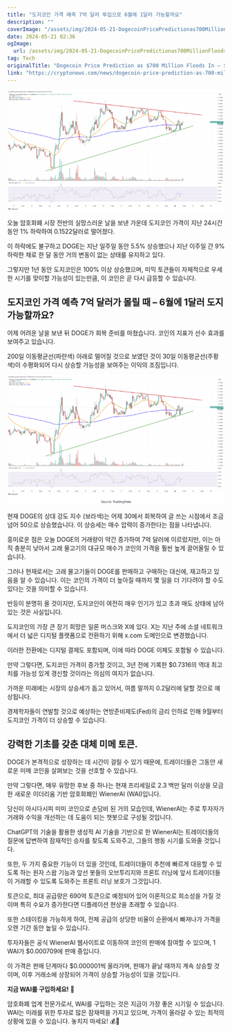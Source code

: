 ```yaml
---
title: "도지코인 가격 예측 7억 달러 투입으로 6월에 1달러 가능할까요"
description: ""
coverImage: "/assets/img/2024-05-21-DogecoinPricePredictionas700MillionFloodsIn1DOGEPossibleinJune_thumbnail.png"
date: 2024-05-21 02:36
ogImage: 
  url: /assets/img/2024-05-21-DogecoinPricePredictionas700MillionFloodsIn1DOGEPossibleinJune_thumbnail.png
tag: Tech
originalTitle: "Dogecoin Price Prediction as $700 Million Floods In – $1 DOGE Possible in June?"
link: "https://cryptonews.com/news/dogecoin-price-prediction-as-700-million-floods-in-1-doge-possible-in-june.htm"
---
```



![Dogecoin Price Prediction](/assets/img/2024-05-21-DogecoinPricePredictionas700MillionFloodsIn1DOGEPossibleinJune_thumbnail.png)

오늘 암호화폐 시장 전반의 실망스러운 날을 보낸 가운데 도지코인 가격이 지난 24시간 동안 1% 하락하여 0.1522달러로 떨어졌다.

이 하락에도 불구하고 DOGE는 지난 일주일 동안 5.5% 상승했으나 지난 이주일 간 9% 하락한 채로 한 달 동안 거의 변동이 없는 상태를 유지하고 있다.

<div class="content-ad"></div>

그렇지만 1년 동안 도지코인은 100% 이상 상승했으며, 미믹 토큰들이 자체적으로 우세한 시기를 맞이할 가능성이 있는만큼, 이 코인은 곧 다시 급등할 수 있습니다.

## 도지코인 가격 예측 7억 달러가 몰릴 때 – 6월에 1달러 도지 가능할까요?

어제 어려운 날을 보낸 뒤 DOGE가 회복 준비를 마쳤습니다. 코인의 지표가 선수 효과를 보여주고 있습니다.

200일 이동평균선(파란색) 아래로 떨어질 것으로 보였던 것이 30일 이동평균선(주황색)이 수평화되어 다시 상승할 가능성을 보여주는 이익의 조짐입니다.

<div class="content-ad"></div>

![Dogecoin Price Prediction](/assets/img/2024-05-21-DogecoinPricePredictionas700MillionFloodsIn1DOGEPossibleinJune_0.png)

현재 DOGE의 상대 강도 지수 (보라색)는 어제 30에서 회복하여 글 쓰는 시점에서 조금 넘어 50으로 상승했습니다. 이 상승세는 매수 압력이 증가한다는 점을 나타냅니다.

흥미로운 점은 오늘 DOGE의 거래량이 약간 증가하여 7억 달러에 이르렀지만, 이는 아직 충분히 낮아서 고래 물고기의 대규모 매수가 코인의 가격을 훨씬 높게 끌어올릴 수 있습니다.

그러나 현재로서는 고래 물고기들이 DOGE를 판매하고 구매하는 대신에, 재고하고 있음을 알 수 있습니다. 이는 코인의 가격이 더 높아질 때까지 몇 일을 더 기다려야 할 수도 있다는 것을 의미할 수 있습니다.

<div class="content-ad"></div>

반등이 분명히 올 것이지만, 도지코인이 여전히 매우 인기가 있고 초과 매도 상태에 남아 있는 것은 사실입니다.

도지코인의 가장 큰 장기 희망은 일론 머스크와 X에 있다. X는 지난 주에 소셜 네트워크에서 더 넓은 디지털 플랫폼으로 전환하기 위해 x.com 도메인으로 변경했습니다.

이러한 전환에는 디지털 결제도 포함되며, 이에 따라 DOGE 이체도 포함될 수 있습니다.

만약 그렇다면, 도지코인 가격이 증가할 것이고, 3년 전에 기록한 $0.7316의 역대 최고치를 가능성 있게 경신할 것이라는 의심의 여지가 없습니다.

<div class="content-ad"></div>

가까운 미래에는 시장의 상승세가 돕고 있어서, 여름 말까지 0.2달러에 달할 것으로 예상됩니다.

경제학자들이 연발할 것으로 예상하는 연방준비제도(Fed)의 금리 인하로 인해 9월부터 도지코인 가격이 더 상승할 수 있습니다.

## 강력한 기초를 갖춘 대체 미메 토큰.

DOGE가 본격적으로 성장하는 데 시간이 걸릴 수 있기 때문에, 트레이더들은 그동안 새로운 미메 코인을 살펴보는 것을 선호할 수 있습니다.

<div class="content-ad"></div>

만약 그렇다면, 매우 유망한 후보 중 하나는 현재 프리세일로 2.3 백만 달러 이상을 모금한 새로운 이더리움 기반 암호화폐인 WienerAI (WAI)입니다.

당신이 아시다시피 미미 코인으로 손담비 된 거의 모습인데, WienerAI는 주로 투자자가 거래와 수익을 개선하는 데 도움이 되는 챗봇으로 구성될 것입니다.

ChatGPT의 기술을 활용한 생성적 AI 기술을 기반으로 한 WienerAI는 트레이더들의 질문에 답변하여 잠재적인 승자를 찾도록 도와주고, 그들의 행동 시기를 도와줄 것입니다.

또한, 두 가지 중요한 기능이 더 있을 것인데, 트레이더들이 추천에 빠르게 대응할 수 있도록 하는 원자 스왑 기능과 앞선 봇들의 오브투리지와 프론트 러닝에 앞서 트레이더들이 거래할 수 있도록 도와주는 프론트 러닝 보호가 그것입니다.

<div class="content-ad"></div>

토큰으로, 최대 공급량은 690억 토큰으로 예정되어 있어 이론적으로 희소성을 가질 것이며 특히 수요가 증가한다면 디플레이션 현상을 초래할 수 있습니다. 

또한 스테이킹을 가능하게 하여, 전체 공급의 상당한 비율이 순환에서 빠져나가 가격을 오랜 기간 동안 높일 수 있습니다.

투자자들은 공식 WienerAI 웹사이트로 이동하여 코인의 판매에 참여할 수 있으며, 1 WAI가 $0.000709에 판매 중입니다.

이 가격은 판매 단계마다 $0.000001씩 올라가며, 판매가 끝날 때까지 계속 상승할 것이며, 이후 거래소에 상장되어 가격이 상승할 가능성이 있을 것입니다.

<div class="content-ad"></div>

**지금 WAI를 구입하세요!** 🚀

암호화폐 업계 전문가로서, WAI를 구입하는 것은 지금이 가장 좋은 시기일 수 있습니다. WAI는 미래를 위한 투자로 많은 잠재력을 가지고 있으며, 가격이 올라갈 수 있는 최적의 상황에 있을 수 있습니다. 놓치지 마세요! 💰🌟